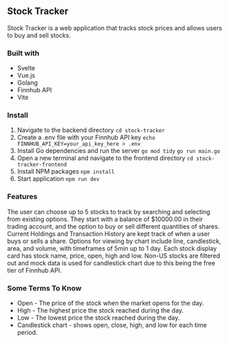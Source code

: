 ## Stock Tracker

Stock Tracker is a web application that tracks stock prices and allows users to buy and sell stocks.

### Built with

- Svelte
- Vue.js
- Golang
- Finnhub API
- Vite

### Install

1. Navigate to the backend directory
   `cd stock-tracker`
2. Create a .env file with your Finnhub API key
   `echo FINNHUB_API_KEY=your_api_key_here > .env`
3. Install Go dependencies and run the server
   `go mod tidy`
   `go run main.go`
4. Open a new terminal and navigate to the frontend directory
   `cd stock-tracker-frontend`
5. Install NPM packages
   `npm install`
6. Start application
   `npm run dev`

### Features

The user can choose up to 5 stocks to track by searching and selecting from existing options. They start with a balance of $10000.00 in their trading account, and the option to buy or sell different quantities of shares. Current Holdings and Transaction History are kept track of when a user buys or sells a share. Options for viewing by chart include line, candlestick, area, and volume, with timeframes of 5min up to 1 day. Each stock display card has stock name, price, open, high and low. Non-US stocks are filtered out and mock data is used for candlestick chart due to this being the free tier of Finnhub API.

### Some Terms To Know

- Open - The price of the stock when the market opens for the day.
- High - The highest price the stock reached during the day.
- Low - The lowest price the stock reached during the day.
- Candlestick chart - shows open, close, high, and low for each time period.
